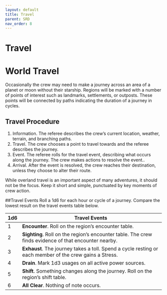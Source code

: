 ```yaml
---
layout: default
title: Travel
parent: SRD
nav_order: 8
---
```


# Travel

# World Travel
Occasionally the crew may need to make a journey across an area of a planet or moon without their starship.
Regions will be marked with a number of points of interest such as landmarks, settlements, or outposts. These points will be connected by paths indicating the duration of a journey in cycles.

## Travel Procedure
1. Information. The referee describes the crew’s current location, weather, terrain, and branching paths.  
2. Travel. The crew chooses a point to travel towards and the referee describes the journey.  
3. Event. The referee rolls for the travel event, describing what occurs along the journey. The crew makes actions to resolve the event..
4. Arrival. After the event is resolved, the crew reaches their destination, unless they choose to alter their route.

While overland travel is an important aspect of many adventures, it should not be the focus.  Keep it short and simple, punctuated by key moments of crew action.

##Travel Events
Roll a 1d6 for each hour or cycle of a journey. Compare the lowest result on the travel events table below. 

| 1d6 | Travel Events |
|------|------|
| 1 | **Encounter**. Roll on the region’s encounter table. |
| 2 | **Sighting**. Roll on the region’s encounter table. The crew finds evidence of that encounter nearby. |
| 3 | **Exhaust**. The journey takes a toll. Spend a cycle resting or each member of the crew gains a Stress. |
| 4 | **Drain**. Mark 1d3 usages on all active power sources. |
| 5 | **Shift**. Something changes along the journey. Roll on the region’s shift table. |
| 6 | **All Clear**. Nothing of note occurs. |



